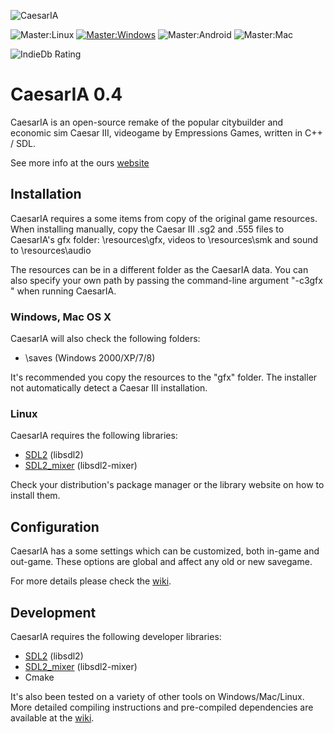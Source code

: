 ![CaesarIA](https://bitbucket-assetroot.s3.amazonaws.com/c/photos/2013/Nov/12/caesaria-logo-3368332030-11_avatar.png)

![Master:Linux](https://travis-ci.org/dalerank/caesaria-game.svg) [![Master:Windows](https://travis-ci.org/dalerank/caesaria-game.svg?branch=windows-build)](https://travis-ci.org/dalerank/caesaria-game) ![Master:Android]() ![Master:Mac]()

![IndieDb Rating](http://button.indiedb.com/popularity/medium/games/27823.png)

# CaesarIA 0.4

CaesarIA is an open-source remake of the popular
citybuilder and economic sim Caesar III, videogame by
Empressions Games, written in C++ / SDL.

See more info at the ours [website](https://bitbucket.org/dalerank/caesaria/wiki/Home)

## Installation

CaesarIA requires a some items from copy of the original game resources.
When installing manually, copy the Caesar III .sg2 and .555 files to 
CaesarIA's gfx folder: <game directory>\resources\gfx, 
videos to <game directory>\resources\smk and sound to <game directory>\resources\audio

The resources can be in a different folder as the CaesarIA data.
You can also specify your own path by passing the command-line
argument "-c3gfx <path to CaesarIII folder>" when running CaesarIA.

### Windows, Mac OS X

CaesarIA will also check the following folders:

- <game directory>\saves (Windows 2000/XP/7/8)

It's recommended you copy the resources to the "gfx" folder.
The installer not automatically detect a Caesar III installation.

### Linux

CaesarIA requires the following libraries:

- [SDL2](http://www.libsdl.org) (libsdl2)
- [SDL2_mixer](http://www.libsdl.org/projects/SDL_mixer/) (libsdl2-mixer)

Check your distribution's package manager or the library
website on how to install them.

## Configuration

CaesarIA has a some settings which can be
customized, both in-game and out-game. These options are global
and affect any old or new savegame.

For more details please check the [wiki](https://bitbucket.org/dalerank/caesaria/wiki/Configuration%20files).

## Development

CaesarIA requires the following developer libraries:

- [SDL2](http://www.libsdl.org) (libsdl2)
- [SDL2_mixer](http://www.libsdl.org/projects/SDL_mixer/) (libsdl2-mixer)
- Cmake

It's also been tested on a variety of other tools on
Windows/Mac/Linux. More detailed compiling instructions
and pre-compiled dependencies are available at the [wiki](https://bitbucket.org/dalerank/caesaria/wiki/Compiling).